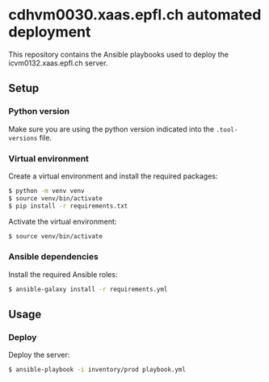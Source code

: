 # cdhvm0030.xaas.epfl.ch automated deployment

This repository contains the Ansible playbooks used to deploy the icvm0132.xaas.epfl.ch server.

## Setup

### Python version

Make sure you are using the python version indicated into the `.tool-versions` file.

### Virtual environment

Create a virtual environment and install the required packages:

```bash
$ python -m venv venv
$ source venv/bin/activate
$ pip install -r requirements.txt
```

Activate the virtual environment:

```bash
$ source venv/bin/activate
```

### Ansible dependencies

Install the required Ansible roles:

```bash
$ ansible-galaxy install -r requirements.yml
```

## Usage

### Deploy

Deploy the server:

```bash
$ ansible-playbook -i inventory/prod playbook.yml
```
